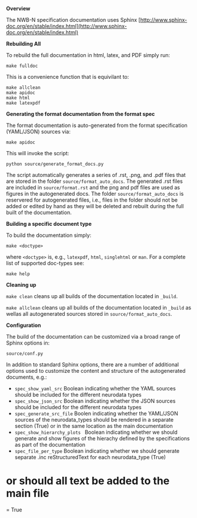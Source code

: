 **Overview**

The NWB-N specification documentation uses Sphinx [http://www.sphinx-doc.org/en/stable/index.html](http://www.sphinx-doc.org/en/stable/index.html)

**Rebuilding All**

To rebuild the full documentation in html, latex, and PDF simply run:

```make fulldoc```

This is a convenience function that is equivilant to:

```
make allclean
make apidoc
make html
make latexpdf
```

**Generating the format documentation from the format spec**

The format documentation is auto-generated from the format specification (YAML/JSON) sources via:

```make apidoc```

This will invoke the script:

```python source/generate_format_docs.py```

The script automatically generates a series of .rst, .png, and .pdf files that are stored in the folder ```source/format_auto_docs```. The generated .rst files are included in ```source/format.rst``` and the png and pdf files are used as figures in the autogenerated docs. The folder ```source/format_auto_docs``` is reservered for autogenerated files, i.e., files in the folder should not be added or edited by hand as they will be deleted and rebuilt during the full built of the documentation.

**Building a specific document type**

To build the documentation simply:

```make <doctype>```

where ```<doctype>``` is, e.g., ```latexpdf```, ```html```, ```singlehtml``` or ```man```. For a complete list of supported doc-types see:

```make help```

**Cleaning up**

```make clean``` cleans up all builds of the documentation located in ```_build```.

```make allclean``` cleans up all builds of the documentation located in ```_build``` as wellas  all autogenerated sources stored in ```source/format_auto_docs```.

**Configuration**

The build of the documentation can be customized via a broad range of Sphinx options in:

```source/conf.py```

In addition to standard Sphinx options, there are a number of additional options used to customize the content and structure of the autogenerated documents, e.g.:

* ```spec_show_yaml_src``` Boolean indicating whether the YAML sources should be included for the different neurodata types
* ```spec_show_json_src``` Boolean indicating whether the JSON sources should be included for the different neurodata types
* ```spec_generate_src_file``` Boolen indicating whether the YAML/JSON sources of the neurodata_types should be rendered in a separate section (True) or in the same location as the main documentation
* ```spec_show_hierarchy_plots ``` Boolean indicating whether we should generate and show figures of the hierachy defined by the specifications as part of the documentation
* ```spec_file_per_type``` Boolean indicating whether we should generate separate .inc reStructuredText for each neurodata_type (True)
# or should all text be added to the main file
 = True



